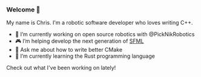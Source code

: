 ### Welcome 👋

My name is Chris. I'm a robotic software developer who loves writing C++.

- 🤖 I’m currently working on open source robotics with @PickNikRobotics
- 🎮 I’m helping develop the next generation of [SFML](https://github.com/SFML/SFML.git)
- 💬 Ask me about how to write better CMake 
- 🦀 I’m currently learning the Rust programming language

Check out what I've been working on lately!

